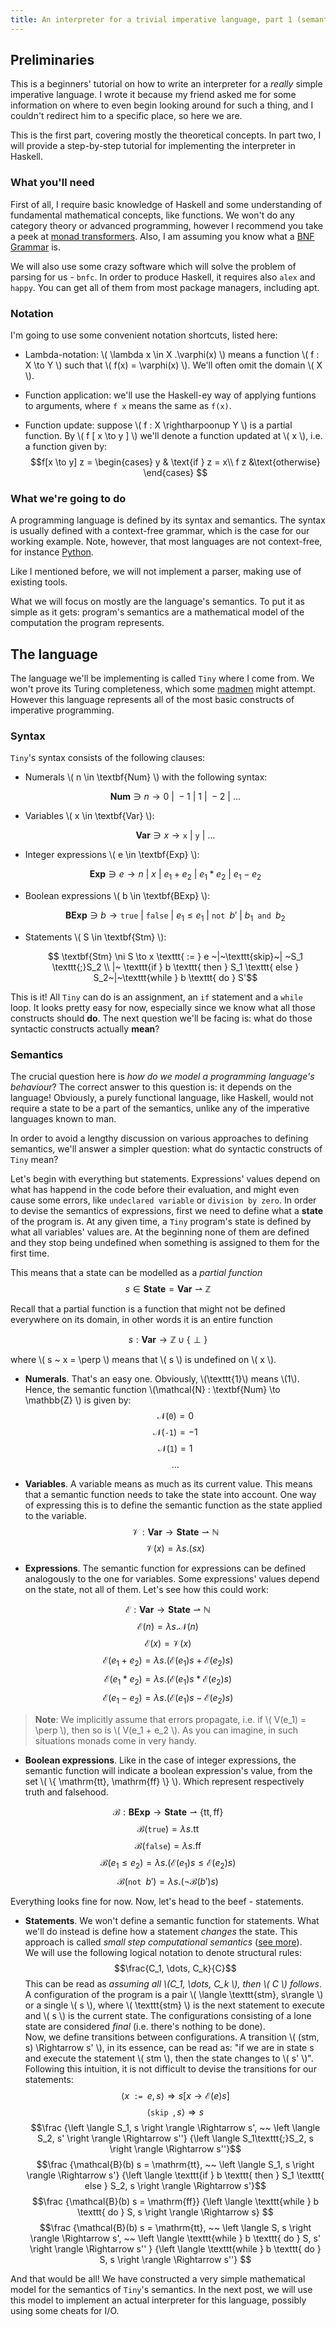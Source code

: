```yaml
---
title: An interpreter for a trivial imperative language, part 1 (semantics)
---
```


## Preliminaries
This is a beginners' tutorial on how to write an interpreter
for a *really* simple imperative language. I wrote it because
my friend asked me for some information on where to even begin
looking around for such a thing, and I couldn't redirect him
to a specific place, so here we are.

This is the first part, covering mostly the theoretical concepts.
In part two, I will provide a step-by-step tutorial for implementing
the interpreter in Haskell.

### What you'll need
First of all, I require basic knowledge of Haskell and some
understanding of fundamental mathematical concepts, like functions.
We won't do any category theory or advanced programming, however I
recommend you take a peek at
[monad transformers](http://book.realworldhaskell.org/read/monad-transformers.html).
Also, I am assuming you know what a
[BNF Grammar](http://www.cs.man.ac.uk/~pjj/bnf/bnf.html)
is.

We will also use some crazy software which will solve the
problem of parsing for us - `bnfc`. In order to produce
Haskell, it requires also `alex` and `happy`. You can get
all of them from most package managers, including apt.

### Notation
I'm going to use some convenient notation shortcuts, listed
here:

* Lambda-notation: \\( \\lambda x \\in X .\\varphi(x) \\) means
a function \\( f : X \\to Y \\) such that \\( f(x) = \\varphi(x) \\).
We'll often omit the domain \\( X \\).

* Function application: we'll use the Haskell-ey way of
applying funtions to arguments, where `f x` means the same
as `f(x)`.

* Function update: suppose \\( f : X \\rightharpoonup Y \\) is
a partial function. By \\( f [ x \\to y ] \\) we'll denote a
function updated at \\( x \\), i.e. a function given by:
$$f[x \to y] z = \begin{cases} y & \text{if } z = x\\ f z &\text{otherwise} \end{cases} $$

### What we're going to do

A programming language is defined by its syntax and semantics.
The syntax is usually defined with a context-free grammar,
which is the case for our working example. Note, however, that most
languages are not context-free, for instance
[Python](http://trevorjim.com/python-is-not-context-free/).

Like I mentioned before, we will not implement a parser, making
use of existing tools.

What we will focus on mostly are the language's semantics.
To put it as simple as it gets: program's semantics are
a mathematical model of the computation the program
represents.

## <a name="spec"></a> The language
The language we'll be implementing is called `Tiny` where I
come from. We won't prove its Turing completeness, which some
[madmen](https://esolangs.org/wiki/Turing_tarpit) might attempt.
However this language represents all of the most basic constructs
of imperative programming.

### Syntax
`Tiny`'s syntax consists of the following clauses:

* Numerals \\( n \\in \\textbf{Num} \\) with the following syntax:
    
    $$ \textbf{Num} \ni n \to 0~|~-1~|~1~|~-2~|~\dots $$

* Variables \\( x \\in \\textbf{Var} \\):

    $$ \textbf{Var} \ni x \to \texttt{x}~|~\texttt{y}~|~\dots $$

* Integer expressions \\( e \\in \\textbf{Exp} \\):

    $$ \textbf{Exp} \ni e \to n~|~x~|~e_1+e_2~|~e_1*e_2~|~e_1-e_2 $$

* Boolean expressions \\( b \\in \\textbf{BExp} \\):

    $$ \textbf{BExp} \ni b \to \texttt{true}~|~\texttt{false}~|~e_1 \leq e_1~|~\texttt{not } b'~|~b_1 \texttt{ and } b_2 $$

* Statements \\( S \\in \\textbf{Stm} \\):

    $$ \textbf{Stm} \ni S \to x \texttt{ := } e ~|~\texttt{skip}~|
    ~S_1 \texttt{;}S_2 \\ |~ \texttt{if } b \texttt{ then } S_1 \texttt{ else } S_2~|~\texttt{while } b \texttt{ do } S'$$

This is it! All `Tiny` can do is an assignment, an `if`
statement and a `while` loop. It looks pretty easy for now,
especially since we know what all those constructs should
**do**. The next question we'll be facing is: what do those
syntactic constructs actually **mean**?

### Semantics
The crucial question here is *how do we model a programming
language's behaviour*? The correct answer to this question
is: it depends on the language! Obviously, a purely functional
language, like Haskell, would not require a state to be a part
of the semantics, unlike any of the imperative languages known
to man.

In order to avoid a lengthy discussion on various approaches to
defining semantics, we'll answer a simpler question:
what do syntactic constructs of `Tiny` mean?

Let's begin with everything but statements. Expressions' values
depend on what has happend in the code before their evaluation,
and might even cause some errors, like `undeclared variable` or
`division by zero`. In order to devise the semantics of expressions,
first we need to define what a **state** of the
program is. At any given time, a `Tiny` program's state is defined
by what all variables' values are. At the beginning none of
them are defined and they stop being undefined when something is
assigned to them for the first time.

This means that a state can be modelled as a *partial function*
$$ s \in \textbf{State} =  \textbf{Var} \rightharpoonup \mathbb{Z} $$

Recall that a partial function is a function that might not be
defined everywhere on its domain, in other words it is an entire function

$$ s : \textbf{Var} \to \mathbb{Z} \cup \{\perp\} $$

where \\( s ~ x = \\perp \\) means that \\( s \\) is undefined on \\( x \\).

* **Numerals**. That's an easy one. Obviously,
\\(\\texttt{1}\\) means \\(1\\). Hence, the semantic function
\\(\\mathcal{N} : \\textbf{Num} \\to \\mathbb{Z} \\) is given by:
$$\mathcal{N}(\texttt{0}) = 0$$
$$\mathcal{N}(\texttt{-1}) = -1$$
$$\mathcal{N}(\texttt{1}) = 1$$
$$ \dots $$

* **Variables**. A variable means as much as its current value.
This means that a semantic function needs to take the state
into account. One way of expressing this is to define the
semantic function as the state applied to the variable.
$$ \mathcal{V} : \textbf{Var} \to \textbf{State} \rightharpoonup \mathbb{N}$$
$$ \mathcal{V}(x) = \lambda s . (s x) $$

* **Expressions**. The semantic function for expressions can
be defined analogously to the one for variables. Some expressions'
values depend on the state, not all of them. Let's see how this
could work:

$$ \mathcal{E}: \textbf{Var} \to \textbf{State} \rightharpoonup \mathbb{N} $$
$$ \mathcal{E} (n) = \lambda s . \mathcal{N}(n) $$
$$ \mathcal{E} (x) = \mathcal{V}(x) $$
$$ \mathcal{E} (e_1 + e_2) = \lambda s . (\mathcal{E}(e_1) s + \mathcal{E}(e_2) s)$$
$$ \mathcal{E} (e_1 * e_2) = \lambda s . (\mathcal{E}(e_1) s * \mathcal{E}(e_2) s)$$
$$ \mathcal{E} (e_1 - e_2) = \lambda s . (\mathcal{E}(e_1) s - \mathcal{E}(e_2) s)$$

>**Note**: We implicitly assume that errors propagate, i.e. if 
 \\(  V(e_1) = \\perp \\), then so is \\( V(e_1 + e_2 \\).
 As you can imagine, in such situations monads come in very handy.

* **Boolean expressions**. Like in the case of integer expressions,
the semantic function will indicate a boolean expression's value,
from the set \\( \\{ \\mathrm{tt}, \\mathrm{ff} \\} \\). Which
represent respectively truth and falsehood.

$$ \mathcal{B} : \textbf{BExp} \to \textbf{State} \rightharpoonup \{ \mathrm{tt}, \mathrm{ff} \}$$
$$ \mathcal{B} (\texttt{true}) = \lambda s . \mathrm{tt} $$
$$ \mathcal{B} (\texttt{false}) = \lambda s . \mathrm{ff} $$
$$ \mathcal{B} (e_1 \leq e_2) = \lambda s . \left( \mathcal{E}(e_1) s \leq \mathcal{E}(e_2) s \right)  $$
$$ \mathcal{B} (\texttt{not } b') = \lambda s . \left( \neg \mathcal{B}(b') s \right) $$

Everything looks fine for now. Now, let's head to the beef -
statements.

* **Statements**. We won't define a semantic function for
statements. What we'll do instead is define how a statement
*changes* the state. This approach is called *small step
computational semantics*
([see more](http://fsl.cs.illinois.edu/images/7/74/CS522-Spring-2011-PL-book-smallstep.pdf)).\
We will use the following logical notation to denote structural
rules:\
$$\frac{C_1, \dots, C_k}{C}$$
This can be read as *assuming all \\(C_1, \dots, C_k \\), then \\( C \\)
follows*.\
A configuration of the program is a pair
\\( \\langle \\texttt{stm}, s\\rangle \\) or a single \\( s \\),
where \\( \\texttt{stm} \\) is the next statement to execute
and \\( s \\) is the current state. The configurations consisting
of a lone state are considered *final* (i.e. there's nothing to be done).\
Now, we define transitions between configurations.
A transition \\( (stm, s) \\Rightarrow s' \\), in its essence,
can be read as: "if we are in state s and execute the statement
\\( stm \\), then the state changes to \\( s' \\)". Following this
intuition, it is not difficult to devise the transitions for
our statements:
$$\left \langle x \texttt{ := } e, s \right \rangle \Rightarrow s\left[x \to \mathcal{E}(e) s\right]$$
$$\left \langle \texttt{skip }, s \right \rangle \Rightarrow s$$
$$\frac
{\left \langle S_1, s \right \rangle \Rightarrow s', ~~ \left \langle S_2, s' \right \rangle \Rightarrow s''}
{\left \langle S_1\texttt{;}S_2, s \right \rangle \Rightarrow s''}$$
$$\frac
{\mathcal{B}(b) s = \mathrm{tt}, ~~ \left \langle S_1, s \right \rangle \Rightarrow s'}
{\left \langle \texttt{if } b \texttt{ then } S_1 \texttt{ else } S_2, s \right \rangle \Rightarrow s'}$$
$$\frac
{\mathcal{B}(b) s = \mathrm{ff}}
{\left \langle \texttt{while } b \texttt{ do } S, s \right \rangle \Rightarrow s}
$$
$$\frac
{\mathcal{B}(b) s = \mathrm{tt}, ~~
\left \langle S, s \right \rangle \Rightarrow s', ~~
\left \langle \texttt{while } b \texttt{ do } S, s' \right \rangle \Rightarrow s''
}
{\left \langle \texttt{while } b \texttt{ do } S, s \right \rangle \Rightarrow s''}
$$

And that would be all! We have constructed a very simple mathematical model
for the semantics of `Tiny`'s semantics. In the next post, we will
use this model to implement an actual interpreter for this language,
possibly using some cheats for I/O.
